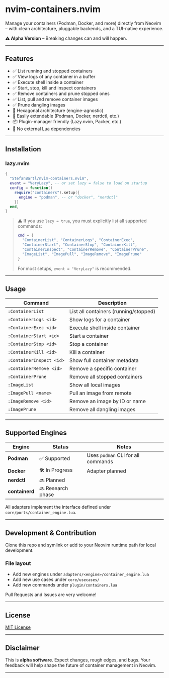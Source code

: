 # nvim-containers.nvim

Manage your containers (Podman, Docker, and more) directly from Neovim – with clean architecture, pluggable backends, and a TUI-native experience.

**⚠️ Alpha Version** – Breaking changes can and will happen.

---

## Features

- ✅ List running and stopped containers
- ✅ View logs of any container in a buffer
- ✅ Execute shell inside a container
- ✅ Start, stop, kill and inspect containers
- ✅ Remove containers and prune stopped ones
- ✅ List, pull and remove container images
- ✅ Prune dangling images
- 🧠 Hexagonal architecture (engine-agnostic)
- 🧩 Easily extendable (Podman, Docker, nerdctl, etc.)
- 📦 Plugin-manager friendly (Lazy.nvim, Packer, etc.)
- 🚫 No external Lua dependencies

---

## Installation

### lazy.nvim

```lua
{
  "StefanBartl/nvim-containers.nvim",
  event = "VeryLazy", -- or set lazy = false to load on startup
  config = function()
    require("containers").setup({
      engine = "podman", -- or "docker", "nerdctl"
    })
  end,
}
```

> ⚠️ If you use `lazy = true`, you must explicitly list all supported commands:
>
> ```lua
> cmd = {
>   "ContainerList", "ContainerLogs", "ContainerExec",
>   "ContainerStart", "ContainerStop", "ContainerKill",
>   "ContainerInspect", "ContainerRemove", "ContainerPrune",
>   "ImageList", "ImagePull", "ImageRemove", "ImagePrune"
> }
> ```
> For most setups, `event = "VeryLazy"` is recommended.

---

## Usage

| Command | Description |
|--------|-------------|
| `:ContainerList` | List all containers (running/stopped) |
| `:ContainerLogs <id>` | Show logs for a container |
| `:ContainerExec <id>` | Execute shell inside container |
| `:ContainerStart <id>` | Start a container |
| `:ContainerStop <id>` | Stop a container |
| `:ContainerKill <id>` | Kill a container |
| `:ContainerInspect <id>` | Show full container metadata |
| `:ContainerRemove <id>` | Remove a specific container |
| `:ContainerPrune` | Remove all stopped containers |
| `:ImageList` | Show all local images |
| `:ImagePull <name>` | Pull an image from remote |
| `:ImageRemove <id>` | Remove an image by ID or name |
| `:ImagePrune` | Remove all dangling images |

---

## Supported Engines

| Engine | Status | Notes |
|--------|--------|-------|
| **Podman** | ✅ Supported | Uses `podman` CLI for all commands |
| **Docker** | 🛠️ In Progress | Adapter planned |
| **nerdctl** | 🔜 Planned | |
| **containerd** | 🔜 Research phase | |

All adapters implement the interface defined under `core/ports/container_engine.lua`.

---

## Development & Contribution

Clone this repo and symlink or add to your Neovim runtime path for local development.

### File layout
- Add new engines under `adapters/<engine>/container_engine.lua`
- Add new use cases under `core/usecases/`
- Add new commands under `plugin/containers.lua`

Pull Requests and Issues are very welcome!

---

## License

[MIT License](./LICENSE)

---

## Disclaimer

This is **alpha software**. Expect changes, rough edges, and bugs.
Your feedback will help shape the future of container management in Neovim.

---
